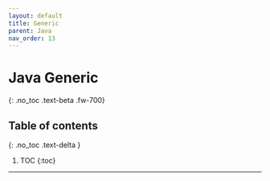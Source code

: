 ```yaml
---
layout: default
title: Generic
parent: Java
nav_order: 13
---
```


# Java Generic
{: .no_toc .text-beta .fw-700}

## Table of contents
{: .no_toc .text-delta }

1. TOC
{:toc}

---
